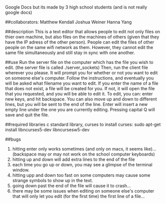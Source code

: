  Google Docs 
but its made by 3 high school students (and is not really google docs)

##collaborators:
Matthew Kendall
Joshua Weiner
Hanna Yang

##description
This is a text editor that allows people to edit not only files on thier own machine, but also files on the machines of others (given that they have the IP adress of the other person).
People can edit the files of other people on the same wifi network as them. However, they cannot edit the same file simultaneously and still stay in sync with one another.

##use
Run the server file on the computer which has the file you wish to edit. (the server file is called ./server_sockets)
Then, run the client file wherever you please. It will prompt you for whether or not you want to edit on someone else's computer. Follow the instructions, and eventually you will be asked what filename you want to edit. 
If you enter the name of a file that does not exist, a file will be created for you. If not, it will open the file that you requested, and you will be able to edit it.
To edit, you can: enter new keys, and hit backspace. You can also move up and down to different lines, but you will be sent to the end of the line. Enter will insert a new empty line under the one you are currently editing.
Pressing capital Q will save and quit the file. 

##required libraries
c standard library, curses
to install curses: sudo apt-get install libncurses5-dev libncursesw5-dev

##bugs
1. hitting enter only works sometimes (and only on macs, it seems like)... (backspace may or may not work on the school computer keyboards)
1. hitting up and down will add extra lines to the end of the file
1. each time you go up or down, you may see a glimpse of the terminal window.
1. hitting upp and down too fast on some computers may cause some strange symbols to show up in the text.
1. going down past the end of the file will cause it to crash...
1. there may be some issues when editing on someone else's computer that will only let you edit (for the first time) the first line of a file...

